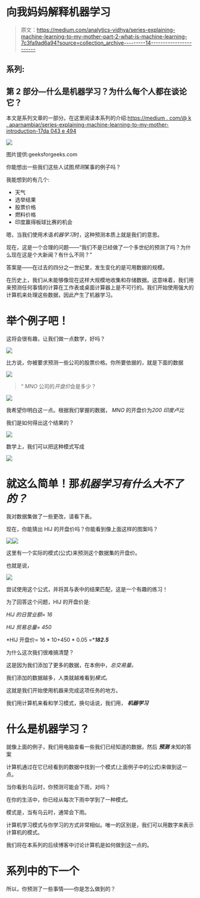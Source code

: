 # 向我妈妈解释机器学习

> 原文：<https://medium.com/analytics-vidhya/series-explaining-machine-learning-to-my-mother-part-2-what-is-machine-learning-7c3fa9ad6a94?source=collection_archive---------14----------------------->

## 系列:

## 第 2 部分—什么是机器学习？为什么每个人都在谈论它？

本文是系列文章的一部分。在这里阅读本系列的介绍:[https://medium . com/@ k . aparnambiar/series-explaining-machine-learning-to-my-mother-introduction-17da 043 e 494](/@k.aparnanambiar/series-explaining-machine-learning-to-my-mother-introduction-17da043e494)

![](img/b97bf68fdde5f337332adc37062b17ad.png)

图片提供:geeksforgeeks.com

你能想出一些我们这些人试图*预测*某事的例子吗？

我能想到的有几个:

*   天气
*   选举结果
*   股票价格
*   燃料价格
*   印度赢得板球比赛的机会

嗯，当我们使用术语*机器学习*时，这种预测本质上就是我们的意思。

现在，这是一个合理的问题——“我们不是已经做了一个多世纪的预测了吗？为什么现在这是个大新闻？有什么不同？”

答案是——在过去的四分之一世纪里，发生变化的是可用数据的规模。

在历史上，我们从未能够像现在这样大规模地收集和存储数据。这意味着，我们用来预测任何事情的计算在工作表或桌面计算器上是不可行的。我们开始使用强大的计算机来处理这些数据，因此产生了机器学习。

# 举个例子吧！

这将会很有趣，让我们做一点数学，好吗？

![](img/0190bee6df30979fe35440c63763f292.png)

比方说，你被要求预测一些公司的股票价格。你所要依据的，就是下面的数据

![](img/834f7b9caf088575dc29908fd7b277c4.png)

> “ *MNO* 公司的*开盘价*会是多少？

![](img/ffedbebe18e697ba0eadd8c0213e3150.png)

我希望你明白这一点。根据我们掌握的数据， *MNO* 的开盘价为*200 印度卢比*

我们是如何得出这个结果的？

![](img/78833e9a9a2ed9e5e67746d7b2dd5a0d.png)

数学上，我们可以把这种模式写成

![](img/7c397e58df0dcf3cef129f09dfd412d8.png)

# 就这么简单！那*机器学习有什么大不了的？*

我对数据集做了一些更改，请看下表。

现在，你能猜出 HIJ 的开盘价吗？你能看到像上面这样的图案吗？

![](img/057b7ca1a10e83cf55ebca50aa5536af.png)![](img/5a2eebea433bca9da0889db44eb2b3c6.png)

这里有一个实际的模式(公式)来预测这个数据集的开盘价。

也就是说，

![](img/ea46f815632eecbe4544e3944879bf63.png)

尝试使用这个公式，并将其与表中的结果匹配，这是一个有趣的练习！

为了回答这个问题，HIJ 的开盘价是:

*HIJ 的日营业额= 16*

*HIJ 贸易总量= 450*

*HIJ 开盘价= 16 * 10+450 * 0.05 =****182.5***

为什么这次我们很难搞清楚？

这是因为我们添加了更多的数据，在本例中，*总交易量。*

我们添加的数据越多，人类就越难看到*模式*。

这就是我们开始使用机器来完成这项任务的地方。

我们用计算机来看和学习模式，换句话说，我们用， ***机器学习***

# 什么是机器学习？

就像上面的例子，我们用电脑查看一些我们已经知道的数据，然后 ***预测*** 未知的答案

计算机通过在它已经看到的数据中找到一个模式(上面例子中的公式)来做到这一点。

当你看到乌云时，你预测可能会下雨，对吗？

在你的生活中，你已经从每次下雨中学到了一种模式。

模式是，当有乌云时，通常会下雨。

计算机学习模式与你学习的方式非常相似。唯一的区别是，我们可以用数字来表示计算机的模式。

我们将在本系列的后续博客中讨论计算机是如何做到这一点的。

# 系列中的下一个

所以，你预测了一些事情——你是怎么做到的？